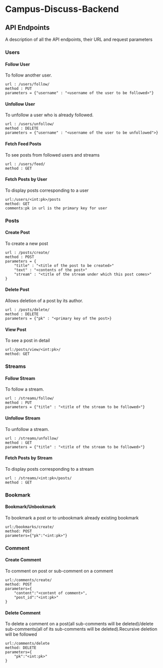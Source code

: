 # Campus-Discuss-Backend
## API Endpoints
A description of all the API endpoints, their URL and request parameters
### Users
#### Follow User
To follow another user.
```
url : /users/follow/
method : PUT
parameters = {"username" : "<username of the user to be followed>"}
```
#### Unfollow User
To unfollow a user who is already followed.
```
url : /users/unfollow/
method : DELETE
parameters = {"username" : "<username of the user to be unfollowed">}
```

#### Fetch Feed Posts
To see posts from followed users and streams
```
url : /users/feed/
method : GET
```

#### Fetch Posts by User
To display posts corresponding to a user
```
url:/users/<int:pk>/posts
method: GET
comments:pk in url is the primary key for user
```
### Posts
#### Create Post
To create a new post
```
url : /posts/create/
method : POST
parameters = {
    "title" : "<title of the post to be created>"
    "text" : "<contents of the post>"
    "stream" : "<title of the stream under which this post comes>"
}
```
#### Delete Post
Allows deletion of a post by its author.
```
url : /posts/delete/
method : DELETE
parameters = {"pk" : "<primary key of the post>}
```
#### View Post
To see a post in detail
```
url:/posts/view/<int:pk>/
method: GET
```
### Streams
#### Follow Stream
To follow a stream.
```
url : /streams/follow/
method : PUT
parameters = {"title" : "<title of the stream to be followed>"}
```
#### Unfollow Stream
To unfollow a stream.
```
url : /streams/unfollow/
method : GET
parameters = {"title" : "<title of the stream to be followed>"}
```


#### Fetch Posts by Stream
To display posts corresponding to a stream
```
url : /streams/<int:pk>/posts/
method : GET
```
### Bookmark
#### Bookmark/Unbookmark
To bookmark a post or to unbookmark already existing bookmark
```
url:/bookmarks/create/
method: POST
parameters={"pk":"<int:pk>"}
```
### Comment
#### Create Comment
To comment on post or sub-comment on a comment
```
url:/comments/create/
method: POST
parameters={
    "content":"<content of comment>",
    "post_id":"<int:pk>"
}
```
#### Delete Comment
To delete a comment on a post(all sub-comments will be deleted)/delete sub-comments(all of its sub-comments will be deleted).Recursive deletion will be followed
```
url:/comments/delete
method: DELETE
parameters={
    "pk":"<int:pk>"
}
```
